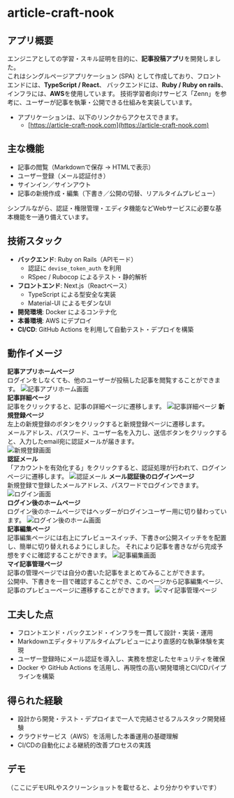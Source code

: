 # article-craft-nook

## アプリ概要
エンジニアとしての学習・スキル証明を目的に、**記事投稿アプリ**を開発しました。  
これはシングルページアプリケーション (SPA) として作成しており、フロントエンドには、**TypeScript / React**、
バックエンドには、**Ruby / Ruby on rails**、インフラには、**AWS**を使用しています。
技術学習者向けサービス「Zenn」を参考に、ユーザーが記事を執筆・公開できる仕組みを実装しています。  

- アプリケーションは、以下のリンクからアクセスできます。  
  - [https://article-craft-nook.com](https://article-craft-nook.com)

## 主な機能
- 記事の閲覧（Markdownで保存 → HTMLで表示）
- ユーザー登録（メール認証付き）
- サインイン／サインアウト
- 記事の新規作成・編集（下書き／公開の切替、リアルタイムプレビュー）

シンプルながら、認証・権限管理・エディタ機能などWebサービスに必要な基本機能を一通り備えています。

## 技術スタック
- **バックエンド**: Ruby on Rails（APIモード）
  - 認証に `devise_token_auth` を利用
  - RSpec / Rubocop によるテスト・静的解析
- **フロントエンド**: Next.js（Reactベース）
  - TypeScript による型安全な実装
  - Material-UI によるモダンなUI
- **開発環境**: Docker によるコンテナ化
- **本番環境**: AWS にデプロイ
- **CI/CD**: GitHub Actions を利用して自動テスト・デプロイを構築

## 動作イメージ
**記事アプリホームページ**  
ログインをしなくても、他のユーザーが投稿した記事を閲覧することができます。
![記事アプリホーム画面](https://drive.google.com/uc?id=1Ac8F-nqFLnT7gZU-DKhzJfh_s4rsDRpe)  
**記事詳細ページ**  
記事をクリックすると、記事の詳細ページに遷移します。
![記事詳細ページ](https://drive.google.com/uc?id=1t6chsjYBY1YWq-IIFhl_mbtv6UwAPnTq)
**新規登録ページ**  
左上の新規登録のボタンをクリックすると新規登録ページに遷移します。  
メールアドレス、パスワード、ユーザー名を入力し、送信ボタンをクリックすると、入力したemail宛に認証メールが届きます。  
![新規登録画面](https://drive.google.com/uc?id=1RiE3MY3PjIkhhtQvBXm4zyQ_QVBHuk6R)  
**認証メール**  
「アカウントを有効化する」をクリックすると、認証処理が行われて、ログインページに遷移します。
![認証メール](https://drive.google.com/uc?id=1A5aesxCRZVIwEnY4KiYKPcsQhAf_SjJz)
**メール認証後のログインページ**  
新規登録で登録したメールアドレス、パスワードでログインできます。
![ログイン画面](https://drive.google.com/uc?id=1nt88ssVPbFNwov7AzdehQqqHMObz6vX2)  
**ログイン後のホームページ**  
ログイン後のホームページではヘッダーがログインユーザー用に切り替わっています。
![ログイン後のホーム画面](https://drive.google.com/uc?id=1UPSgBxatoNa1E1u6NZ9Vi2cEZDLHr-PO)  
**記事編集ページ**   
記事編集ページには右上にプレビュースイッチ、下書きor公開スイッチをを配置し、簡単に切り替えれるようにしました。
それにより記事を書きながら完成予想をすぐに確認することができます。
![記事編集画面](https://drive.google.com/uc?id=1UlpEgYfEkVHB8R8-C9_UUCfWd6pLkhZB)  
**マイ記事管理ページ**  
記事の管理ページでは自分の書いた記事をまとめてみることができます。  
公開中、下書きを一目で確認することができ、このページから記事編集ページ、記事のプレビューページに遷移することができます。
![マイ記事管理ページ](https://drive.google.com/uc?id=1Jf0jWIcTP15qxUIg_1JCyaFPhD1EPDl2)



## 工夫した点
- フロントエンド・バックエンド・インフラを一貫して設計・実装・運用  
- Markdownエディタ＋リアルタイムプレビューにより直感的な執筆体験を実現  
- ユーザー登録時にメール認証を導入し、実務を想定したセキュリティを確保  
- Docker や GitHub Actions を活用し、再現性の高い開発環境とCI/CDパイプラインを構築  

## 得られた経験
- 設計から開発・テスト・デプロイまで一人で完結させるフルスタック開発経験  
- クラウドサービス（AWS）を活用した本番運用の基礎理解  
- CI/CDの自動化による継続的改善プロセスの実践  

## デモ
（ここにデモURLやスクリーンショットを載せると、より分かりやすいです）

